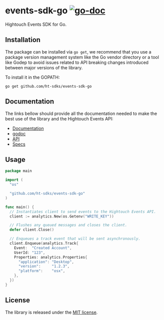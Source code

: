 # events-sdk-go [![go-doc](https://godoc.org/github.com/ht-sdks/events-sdk-go?status.svg)](https://godoc.org/github.com/ht-sdks/events-sdk-go)

Hightouch Events SDK for Go.

## Installation

The package can be installed via `go get`, we recommend that you use a
package version management system like the Go vendor directory or a tool like
Godep to avoid issues related to API breaking changes introduced between major
versions of the library.

To install it in the GOPATH:
```
go get github.com/ht-sdks/events-sdk-go
```

## Documentation

The links bellow should provide all the documentation needed to make the best
use of the library and the Hightouch Events API:

- [Documentation](https://hightouch.com/docs/events/sdks/go)
- [godoc](https://godoc.org/gopkg.in/ht-sdks/events-sdk-go.v3)
- [API](https://hightouch.com/docs/events/sdks/http)
- [Specs](https://hightouch.com/docs/events/event-spec)

## Usage

```go
package main

import (
  "os"

  "github.com/ht-sdks/events-sdk-go"
)

func main() {
  // Instantiates client to send events to the Hightouch Events API.
  client := analytics.New(os.Getenv("WRITE_KEY"))

  // Flushes any queued messages and closes the client.
  defer client.Close()

  // Enqueues a track event that will be sent asynchronously.
  client.Enqueue(analytics.Track{
    Event:  "Created Account",
    UserId: "123",
    Properties: analytics.Properties{
      "application": "Desktop",
      "version":     "1.2.3",
      "platform":    "osx",
    },
  })
}
```

## License

The library is released under the [MIT license](LICENSE).
